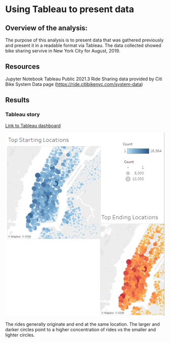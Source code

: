 # Using Tableau to present data

## Overview of the analysis:

The purpose of this analysis is to present data that was gathered previously and present it in a readable format via Tableau. The data collected showed bike sharing servive in New York City for August, 2019.

## Resources

Jupyter Notebook
Tableau Public 2021.3
Ride Sharing data provided by Citi Bike System Data page (https://ride.citibikenyc.com/system-data)

## Results

### Tableau story

[Link to Tableau dashboard](https://public.tableau.com/app/profile/harry.mohabir/viz/NYC_CitiBike_Visualizations_16387611210080/Overallfindings)

![Weather Vacation](https://github.com/hmohabir/NYC_Citibike/blob/main/Starting%20and%20ending%20locations.PNG)

The rides generally originate and end at the same location. The larger and darker circles point to a higher concentration of rides vs the smaller and lighter circles.

